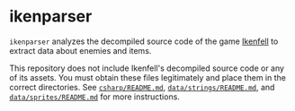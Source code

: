 # ikenparser

`ikenparser` analyzes the decompiled source code of the game [Ikenfell](https://ikenfell.com) to extract data about enemies and items.

This repository does not include Ikenfell's decompiled source code or any of its assets. You must obtain these files legitimately and place them in the correct directories. See [`csharp/README.md`](csharp/README.md), [`data/strings/README.md`](data/strings/README.md), and [`data/sprites/README.md`](data/sprites/README.md) for more instructions.
